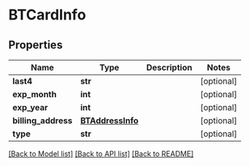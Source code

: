 # BTCardInfo

## Properties
Name | Type | Description | Notes
------------ | ------------- | ------------- | -------------
**last4** | **str** |  | [optional] 
**exp_month** | **int** |  | [optional] 
**exp_year** | **int** |  | [optional] 
**billing_address** | [**BTAddressInfo**](BTAddressInfo.md) |  | [optional] 
**type** | **str** |  | [optional] 

[[Back to Model list]](../README.md#documentation-for-models) [[Back to API list]](../README.md#documentation-for-api-endpoints) [[Back to README]](../README.md)


